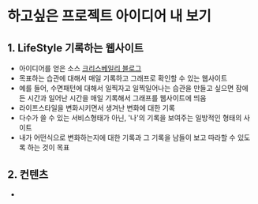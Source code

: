# 하고싶은 프로젝트 아이디어 내 보기

## 1. LifeStyle 기록하는 웹사이트
* 아이디어를 얻은 소스 [크리스베일리 블로그](http://alifeofproductivity.com/statistics/)
* 목표하는 습관에 대해서 매일 기록하고 그래프로 확인할 수 있는 웹사이트
* 예를 들어, 수면패턴에 대해서 일찍자고 일찍일어나는 습관을 만들고 싶으면 잠에 든 시간과 일어난 시간을 매일 기록해서 그래프를 웹사이트에 띄움
* 라이프스타일을 변화시키면서 생겨난 변화에 대한 기록
* 다수가 쓸 수 있는 서비스형태가 아닌, '나'의 기록을 보여주는 일방적인 형태의 사이트
* 내가 어떤식으로 변화하는지에 대한 기록과 그 기록을 남들이 보고 따라할 수 있도록 하는 것이 목표

## 2. 컨텐츠
*
